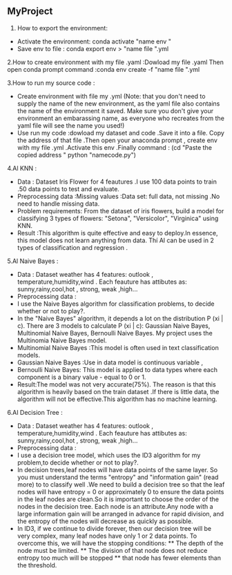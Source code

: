 ## MyProject
1. How to export the environment:
* Activate the environment: conda activate "name env "
* Save env to file : conda export env > "name file ".yml

2.How to create environment with my file .yaml :Dowload my file .yaml Then open conda prompt command :conda env create  -f "name file ".yml

3.How to run my source code :
* Create environment with file my .yml
(Note: that you don't need to supply the name of the new environment, as the yaml file also contains the name of the environment it saved. Make sure you don't give your environment an embarassing name, as everyone who recreates from the yaml file will see the name you used!)
* Use run my code :dowload my dataset and code .Save it into a file. Copy the address of that file .Then open your anaconda prompt , create env with my file .yml .Activate this env .Finally command :
(cd "Paste the copied address " 
python "namecode.py")

4.Al KNN :
* Data : Dataset Iris Flower for 4 feautures .I use 100 data points to train .50 data points to test and evaluate.
* Preprocessing data :Missing values :Data set: full data, not missing .No need to handle missing data.  
* Problem requirements: From the dataset of iris flowers, build a model for classifying 3 types of flowers: "Setona", "Versicolor", "Virginica" using KNN.
* Result :This algorithm is quite effective and easy to deploy.In essence, this model does not learn anything from data.
Thí Al can be used in 2 types of classification and regression . 

5.Al Naive Bayes :
* Data : Dataset weather has 4 features: outlook , temperature,humidity,wind  . Each feauture has attibutes as: sunny,rainy,cool,hot , strong, weak ,high...
* Preprocessing data :
* I use the Naive Bayes algorithm for classification problems, to decide whether or not to play?.
* In the "Naive Bayes" algorithm, it depends a lot on the distribution P (xi | c). There are 3 models to calculate P (xi | c): Gaussian Naive Bayes, Multinomial Naive Bayes, Bernoulli Naive Bayes. My project uses the Multinomia Naive Bayes model.
* Multinomial Naive Bayes :This model is often used in text classification models.
* Gaussian Naive Bayes :Use in data model is continuous variable ,
* Bernoulli Naive Bayes: This model is applied to data types where each component is a binary value - equal to 0 or 1.
* Result:The model was not very accurate(75%). The reason is that this algorithm is heavily based on the train dataset .If there is little data, the algorithm will not be effective.This algorithm has no machine learning.

6.AI Decision Tree :
* Data : Dataset weather has 4 features: outlook , temperature,humidity,wind  . Each feauture has attibutes as: sunny,rainy,cool,hot , strong, weak ,high...
* Preprocessing data :
* I use a decision tree model, which uses the ID3 algorithm for my problem,to decide whether or not to play?.
* In decision trees,leaf nodes will have data points of the same layer. So you must understand the terms "entropy" and "information gain" (read more) to to classify well .We need to build a decision tree so that the leaf nodes will have entropy = 0 or approximately 0 to ensure the data points in the leaf nodes are clean.So it is important to choose the order of the nodes in the decision tree. Each node is an attribute.Any node with a large information gain will be arranged in advance for rapid division, and the entropy of the nodes will decrease as quickly as possible.
* In ID3, if we continue to divide forever, then our decision tree will be very complex, many leaf nodes have only 1 or 2 data points. To overcome this, we will have the stopping conditions:
** The depth of the node must be limited.
** The division of that node does not reduce entropy too much will be stopped
** that node has fewer elements than the threshold.

